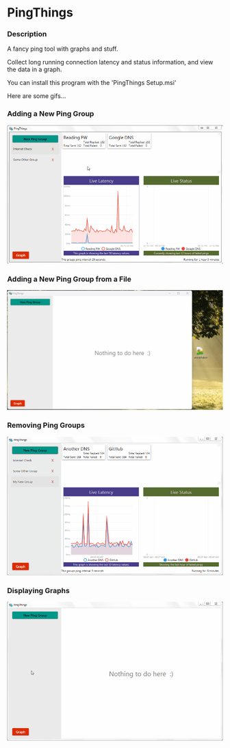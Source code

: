 # PingThings
<h3>Description</h3>
A fancy ping tool with graphs and stuff. 

Collect long running connection latency and status information, and view the data in a graph.

You can install this program with the 'PingThings Setup.msi'

Here are some gifs...

<h3>Adding a New Ping Group</h3>

![Adding Ping Groups](gifs/AddPingGroup.gif)

<h3>Adding a New Ping Group from a File</h3>

![Adding Ping Group from File](gifs/AddPingGroupWithDrop.gif)

<h3>Removing Ping Groups</h3>

![Removing Ping Groups](gifs/RemoveGroups.gif)

<h3>Displaying Graphs</h3>

![Displaying Graphs](gifs/DisplayGraphs.gif)

